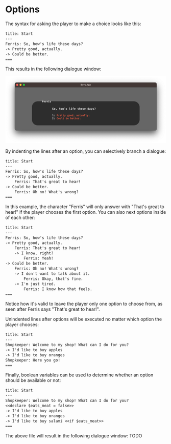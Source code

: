 # Options
The syntax for asking the player to make a choice looks like this:
```text
title: Start
---
Ferris: So, how's life these days?
-> Pretty good, actually.
-> Could be better.
===
```

This results in the following dialogue window:

![options.png](options.png)

By indenting the lines after an option, you can selectively branch a dialogue:
```text
title: Start
---
Ferris: So, how's life these days?
-> Pretty good, actually.
    Ferris: That's great to hear!
-> Could be better.
    Ferris: Oh no! What's wrong?
===
```
In this example, the character "Ferris" will only answer with "That's great to hear!" if the player chooses the first option.
You can also next options inside of each other:
```text
title: Start
---
Ferris: So, how's life these days?
-> Pretty good, actually.
    Ferris: That's great to hear!
    -> I know, right?
        Ferris: Yeah!
-> Could be better.
    Ferris: Oh no! What's wrong?
    -> I don't want to talk about it.
        Ferris: Okay, that's fine.
    -> I'm just tired.
        Ferris: I know how that feels.
===
```
Notice how it's valid to leave the player only one option to choose from, as seen after Ferris says "That's great to hear!".

Unindented lines after options will be executed no matter which option the player chooses:
```text
title: Start
---
Shopkeeper: Welcome to my shop! What can I do for you?
-> I'd like to buy apples
-> I'd like to buy oranges
Shopkeeper: Here you go!
===
```

Finally, boolean variables can be used to determine whether an option should be available or not:
```text
title: Start
---
Shopkeeper: Welcome to my shop! What can I do for you?
<<declare $eats_meat = false>>
-> I'd like to buy apples
-> I'd like to buy oranges
-> I'd like to buy salami <<if $eats_meat>>
===
```

The above file will result in the following dialogue window:
TODO

